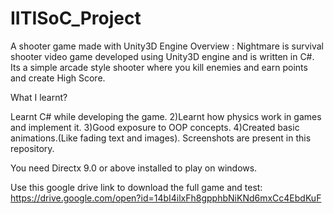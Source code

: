 # IITISoC_Project
A shooter game made with Unity3D Engine
Overview : Nightmare is survival shooter video game developed using Unity3D engine and is written in C#. Its a simple arcade style shooter where you kill enemies and earn points and create High Score.

What I learnt?

Learnt C# while developing the game. 2)Learnt how physics work in games and implement it. 3)Good exposure to OOP concepts. 4)Created basic animations.(Like fading text and images).
Screenshots are present in this repository.

You need Directx 9.0 or above installed to play on windows.

Use this google drive link to download the full game and test: https://drive.google.com/open?id=14bI4ilxFh8gpphbNiKNd6mxCc4EbdKuF

